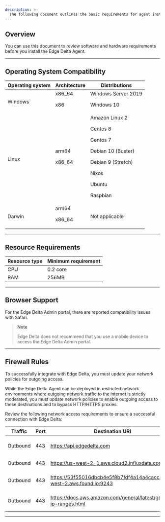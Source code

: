 ```yaml
---
description: >-
  The following document outlines the basic requirements for agent installation.
---
```


## Overview

You can use this document to review software and hardware requirements before you install the Edge Delta Agent. 

***

## Operating System Compatibility
  
| Operating system | Architecture    | Distributions                                                                                                        |
|------------------|-----------------|----------------------------------------------------------------------------------------------------------------------|
| Windows          | x86_64 <p>x86   | Windows Server 2019 <p>Windows 10                                                                                    |
| Linux            | arm64 <p>x86_64 | Amazon Linux 2<p>Centos 8<p>Centos 7<p>Debian 10 (Buster)<p>Debian 9 (Stretch)<p>Nixos<p>Ubuntu<p>Raspbian           |
| Darwin           | arm64 <p>x86_64 | Not applicable                                                                                                       |

***

## Resource Requirements

| Resource type | Minimum requirement |
|---------------|---------------------|
| CPU           | 0.2 core            |
| RAM           | 256MB               |

***

## Browser Support
  
For the Edge Delta Admin portal, there are reported compatibility issues with Safari.  
  
> **Note**
> 
> Edge Delta does not recommend that you use a mobile device to access the Edge Delta Admin portal.

***

## Firewall Rules

To successfully integrate with Edge Delta, you must update your network policies for outgoing access.

While the Edge Delta Agent can be deployed in restricted network environments where outgoing network traffic to the internet is strictly moderated, you must update network policies to enable outgoing access to these destinations and to bypass HTTP/HTTPS proxies.

Review the following network access requirements to ensure a successful connection with Edge Delta:

| Traffic  | Port | Destination URI                                                      | Service                            |
|----------|------|----------------------------------------------------------------------|------------------------------------|
| Outbound | 443  | https://api.edgedelta.com                                            | Backend Access to Edge Delta       |
| Outbound | 443  | https://us-west-2-1.aws.cloud2.influxdata.com                        | Metric Collection                  |
| Outbound | 443  | https://53f55016dbcb4e5f8b7fdf4a14a4cacc.us-west-2.aws.found.io:9243 | Log Pattern/Sample Collection      |
| Outbound | 443  | https://docs.aws.amazon.com/general/latest/gr/aws-ip-ranges.html     | Amazon S3 access for Log Archiving |


***
